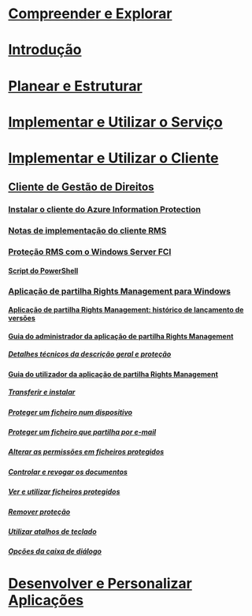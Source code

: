 # [Compreender e Explorar](/information-protection/understand-explore/what-is-information-protection)
# [Introdução](/information-protection/get-started/requirements-azure-rms)
# [Planear e Estruturar](/information-protection/plan-design/deployment-roadmap)
# [Implementar e Utilizar o Serviço](/information-protection/deploy-use/activate-service)
# [Implementar e Utilizar o Cliente](use-client.md)
## [Cliente de Gestão de Direitos](use-client.md)
### [Instalar o cliente do Azure Information Protection](info-protect-client.md)
### [Notas de implementação do cliente RMS](client-deployment-notes.md)
### [Proteção RMS com o Windows Server FCI](configure-fci.md)
#### [Script do PowerShell](fci-script.md)
### [Aplicação de partilha Rights Management para Windows](sharing-app-windows.md)
#### [Aplicação de partilha Rights Management: histórico de lançamento de versões](sharing-app-version-release-history.md)
#### [Guia do administrador da aplicação de partilha Rights Management](sharing-app-admin-guide.md)
##### [Detalhes técnicos da descrição geral e proteção](sharing-app-admin-guide-technical.md)
#### [Guia do utilizador da aplicação de partilha Rights Management](sharing-app-user-guide.md)
##### [Transferir e instalar](install-sharing-app.md)
##### [Proteger um ficheiro num dispositivo](sharing-app-protect-in-place.md)
##### [Proteger um ficheiro que partilha por e-mail](sharing-app-protect-by-email.md)
##### [Alterar as permissões em ficheiros protegidos](sharing-app-reprotect-files.md)
##### [Controlar e revogar os documentos](sharing-app-track-revoke.md)
##### [Ver e utilizar ficheiros protegidos](sharing-app-view-use-files.md)
##### [Remover proteção](sharing-app-remove-protection.md)
##### [Utilizar atalhos de teclado](sharing-app-keyboard-shortcuts.md)
##### [Opções da caixa de diálogo](sharing-app-dialog-box.md)
# [Desenvolver e Personalizar Aplicações](/information-protection/develop/developers-guide)


<!--HONumber=Sep16_HO4-->


